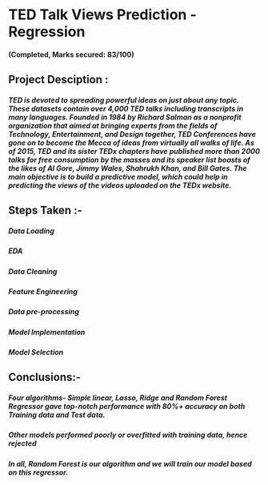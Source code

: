# TED Talk Views Prediction - Regression
#### (Completed, Marks secured: 83/100)

## Project Desciption :
##### TED is devoted to spreading powerful ideas on just about any topic. These datasets contain over 4,000 TED talks including transcripts in many languages. Founded in 1984 by Richard Salman as a nonprofit organization that aimed at bringing experts from the fields of Technology, Entertainment, and Design together, TED Conferences have gone on to become the Mecca of ideas from virtually all walks of life. As of 2015, TED and its sister TEDx chapters have published more than 2000 talks for free consumption by the masses and its speaker list boasts of the likes of Al Gore, Jimmy Wales, Shahrukh Khan, and Bill Gates. The main objective is to build a predictive model, which could help in predicting the views of the videos uploaded on the TEDx website.

## Steps Taken :-

##### Data Loading
##### EDA
##### Data Cleaning
##### Feature Engineering
##### Data pre-processing
##### Model Implementation
##### Model Selection


## Conclusions:-

##### Four algorithms- Simple linear, Lasso, Ridge and Random Forest Regressor gave top-notch performance with 80%+ accuracy on both Training data and Test data.
##### Other models performed poorly or overfitted with training data, hence rejected
##### In all, Random Forest is our algorithm and we will train our model based on this regressor.
